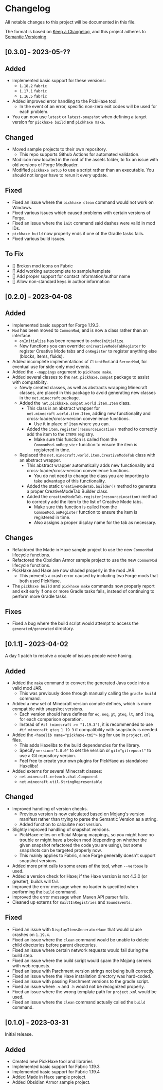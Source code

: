 # Changelog
All notable changes to this project will be documented in this file.

The format is based on [Keep a Changelog](https://keepachangelog.com/en/1.0.0/), and this project adheres to [Semantic Versioning](https://semver.org/spec/v2.0.0.html).

## [0.3.0] - 2023-05-??
## Added
- Implemented basic support for these versions:
  - `1.18.2` `fabric`
  - `1.17.1` `fabric`
  - `1.16.5` `fabric`
- Added improved error handling to the PickHaxe tool.
  - In the event of an error, specific non-zero exit codes will be used for each problem.
- You can now use `latest` or `latest-snapshot` when defining a target version for `pickhaxe build` and `pickhaxe make`.
## Changed
- Moved sample projects to their own repository.
  - This repo supports Github Actions for automated validation.
- Mod icon now located in the root of the assets folder, to fix an issue with old versions of Forge Modloader.
- Modified `pickhaxe setup` to use a script rather than an executable. You should not longer have to rerun it every update.
## Fixed
- Fixed an issue where the `pickhaxe clean` command would not work on Windows.
- Fixed various issues which caused problems with certain versions of Forge.
- Fixed an issue where the `init` command said dashes were valid in mod IDs.
- `pickhaxe build` now properly ends if one of the Gradle tasks fails.
- Fixed various build issues.
## To Fix
- [] Broken mod icons on Fabric
- [] Add working autocomplete to sample/template
- [] Add proper support for contact information/author name
- [] Allow non-standard keys in author information


## [0.2.0] - 2023-04-08
## Added
- Implemented basic support for Forge 1.19.3.
- `Mod` has been moved to `CommonMod`, and is now a class rather than an interface.
  - `onInitialize` has been renamed to `onModInitialize`.
  - New functions you can override: `onCreativeModeTabRegister` to register Creative Mode tabs and `onRegister` to register anything else (blocks, items, fluids).
- Added incomplete implementations of `ClientMod` and `ServerMod`, for eventual use for side-only mod events.
- Added the `--mappings` argument to `pickhaxe make`.
- Added several classes to the `net.pickhaxe.compat` package to assist with compatiblity.
  - Newly created classes, as well as abstracts wrapping Minecraft classes, are placed in this package to avoid generating new classes in the `net.minecraft` package.
  - Added the `net.pickhaxe.compat.world.item.Item` class.
    - This class is an abstract wrapper for `net.minecraft.world.item.Item`, adding new functionality and cross-loader/cross-version convenience functions.
      - Use it in place of `Item` where you can.
    - Added the `item.register(resourceLocation)` method to correctly add the item to the `ITEMS` registry.
      - Make sure this function is called from the `CommonMod.onRegister` function to ensure the item is registered in time.
  - Replaced the `net.minecraft.world.item.CreativeModeTab` class with an abstract wrapper.
    - This abstract wrapper automatically adds new functionality and cross-loader/cross-version convenience functions.
      - You do not need to change the class you are importing to take advantage of this functionality.
    - Added the static `CreativeModeTab.builder()` method to generate a proper CreativeModeTab Builder class.
    - Added the `creativeModeTab.register(resourceLocation)` method to correctly add the item to the list of Creative Mode tabs.
      - Make sure this function is called from the `CommonMod.onRegister` function to ensure the item is registered in time.
      - Also assigns a proper display name for the tab as necessary.
## Changes
- Refactored the Made in Haxe sample project to use the new `CommonMod` lifecycle functions.
- Refactored the Obsidian Armor sample project to use the new `CommonMod` lifecycle functions.
- PickHaxe and Haxe are now shaded properly in the mod JAR.
  - This prevents a crash error caused by including two Forge mods that both used PickHaxe.
- The `pickhaxe build` and `pickhaxe make` commands now properly report and exit early if one or more Gradle tasks fails, instead of continuing to perform more Gradle tasks.
## Fixes
- Fixed a bug where the build script would attempt to access the `generated/generated` directory.


## [0.1.1] - 2023-04-02
A day 1 patch to resolve a couple of issues people were having.
## Added
- Added the `make` command to convert the generated Java code into a valid mod JAR.
  - This was previously done through manually calling the `gradle build` command.
- Added a new set of Minecraft version compile defines, which is more compatible with snapshot versions.
  - Each version should have defines for `eq`, `neq`, `gt`, `gteq`, `lt`, and `lteq`, for each comparison operation.
  - Instead of `#if (minecraft >= "1.19.3")`, it is recommended to use `#if minecraft_gteq_1_19_3` if compatibility with snapshots is needed.
- Added the `<haxelib name="pickhaxe-tmi">` tag for use in `project.xml` files.
  - This adds Haxelibs to the build dependencies for the library.
  - Specify `version="1.0.0"` to set the version or `git="gitrepourl"` to use a Git repository version.
  - Feel free to create your own plugins for PickHaxe as standalone Haxelibs!
- Added externs for several Minecraft classes:
  - `net.minecraft.network.chat.Component`
  - `net.minecraft.util.StringRepresentable`
## Changed
- Improved handling of version checks.
  - Previous version is now calculated based on Mojang's version manifest rather than trying to parse the Semantic Version as a string.
  - Added function to calculate next version.
- Slightly improved handling of snapshot versions.
  - PickHaxe relies on official Mojang mappings, so you might have no trouble or might have a broken mod (depending on whether the given snapshot refactored the code you are using), but some snapshots can be targeted properly now.
  - This mainly applies to Fabric, since Forge generally doesn't support snapshot versions.
- Added more print calls to some areas of the tool, when `--verbose` is used.
- Added a version check for Haxe; if the Haxe version is not 4.3.0 (or greater), builds will fail.
- Improved the error message when no loader is specified when performing the `build` command.
- Improved the error message when Maven API parser fails.
- Cleaned up externs for `BuiltInRegistries` and `SoundEvents`.
## Fixed
- Fixed an issue with `DisplayItemsGeneratorHaxe` that would cause crashes on `1.19.4`.
- Fixed an issue where the `clean` command would be unable to delete child directories before parent directories.
- Fixed an issue where certain network requests would fail during the build step.
- Fixed an issue where the build script would spam the Mojang servers with web requests.
- Fixed an issue with Parchment version strings not being built correctly.
- Fixed an issue where the Haxe installation directory was hard-coded.
- Fixed an issue with passing Parchment versions to the gradle script.
- Fixed an issue where `-v` and `-h` would not be recognized properly.
- Fixed an issue where the wrong template path for `project.xml` would be used.
- Fixed an issue where the `clean` command actually called the `build` command.


## [0.1.0] - 2023-03-31
Initial release.
## Added
- Created new PickHaxe tool and libraries
- Implemented basic support for Fabric 1.19.3
- Implemented basic support for Fabric 1.19.4
- Added Made in Haxe sample project.
- Added Obsidian Armor sample project.

